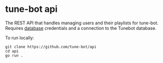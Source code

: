 # tune-bot api
The REST API that handles managing users and their playlists for tune-bot. Requires [database](https://github.com/tune-bot/database) credentials and a connection to the Tunebot database.

To run locally:
```
git clone https://github.com/tune-bot/api
cd api
go run .
```
